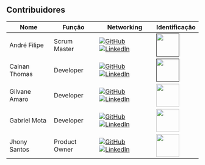 ## Contribuidores

| Nome | Função | Networking | Identificação |
| -----| ---------| ----------------| ---------|
André Filipe | Scrum Master | <a href="https://github.com/AndreMeneses0103"><img src="https://img.shields.io/badge/GitHub-100000?style=for-the-badge&logo=github&logoColor=white" alt="GitHub"></a><a href="https://www.linkedin.com/in/andre-meneses-dev/"><img src="https://img.shields.io/badge/linkedin-%230077B5.svg?&style=for-the-badge&logo=linkedin&logoColor=white" alt="LinkedIn"></a> | <a href="" ><img src="https://github.com/TechHorizonBR/API_3SEM/assets/89109574/ca09a732-b248-41dc-ab7c-145822ffd74b" width="60"></a> |
Cainan Thomas | Developer | <a href="https://github.com/Kainanthyz"><img src="https://img.shields.io/badge/GitHub-100000?style=for-the-badge&logo=github&logoColor=white" alt="GitHub"></a><a href="https://www.linkedin.com/in/cainan-santos-70938094/"><img src="https://img.shields.io/badge/linkedin-%230077B5.svg?&style=for-the-badge&logo=linkedin&logoColor=white" alt="LinkedIn"></a>| <a href="" ><img src="https://media.licdn.com/dms/image/v2/D4D03AQE1W01zaQS6EQ/profile-displayphoto-scale_200_200/B4DZjUS3Y8GkAY-/0/1755908372844?e=1759363200&v=beta&t=vj2Kb0yljMgSpZDqg_ibKKuDa79diCLTsg5T6_4lCkc" width="60"></a>
Gilvane Amaro | Developer | <a href="https://github.com/gilvaneamaro"><img src="https://img.shields.io/badge/GitHub-100000?style=for-the-badge&logo=github&logoColor=white5" alt="GitHub"></a> <a href="https://www.linkedin.com/in/gilvane-amaro/"><img src="https://img.shields.io/badge/linkedin-%230077B5.svg?&style=for-the-badge&logo=linkedin&logoColor=white" alt="LinkedIn"></a> |<img src="https://avatars.githubusercontent.com/u/121205315?v=4" width="60">|
Gabriel Mota | Developer | <a href="https://github.com/gabmota88"><img src="https://img.shields.io/badge/GitHub-100000?style=for-the-badge&logo=github&logoColor=white5" alt="GitHub"></a> <a href="https://www.linkedin.com/in/gabriel-mota-4a0816a0/"><img src="https://img.shields.io/badge/linkedin-%230077B5.svg?&style=for-the-badge&logo=linkedin&logoColor=white" alt="LinkedIn"></a> |<img src="https://avatars.githubusercontent.com/u/44507787?v=4" width="60">|
Jhony Santos | Product Owner | <a href="https://github.com/santosjhony12"><img src="https://img.shields.io/badge/GitHub-100000?style=for-the-badge&logo=github&logoColor=white" alt="GitHub"></a><a href="https://www.linkedin.com/in/jhony-santos-de-souza-920229238"><img src="https://img.shields.io/badge/linkedin-%230077B5.svg?&style=for-the-badge&logo=linkedin&logoColor=white" alt="LinkedIn"></a> |<img src="https://avatars.githubusercontent.com/u/123211025?v=4" width="60">|

